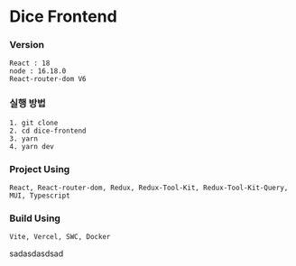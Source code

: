 # Dice Frontend

### Version

```
React : 18
node : 16.18.0
React-router-dom V6
```

### 실행 방법

```
1. git clone
2. cd dice-frontend
3. yarn
4. yarn dev
```

### Project Using

```
React, React-router-dom, Redux, Redux-Tool-Kit, Redux-Tool-Kit-Query, MUI, Typescript
```

### Build Using

```
Vite, Vercel, SWC, Docker
```
sadasdasdsad
